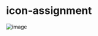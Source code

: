 # icon-assignment
![image](https://user-images.githubusercontent.com/71104127/94779961-b49b0200-0395-11eb-89d9-4b7798e3f5cb.png)
